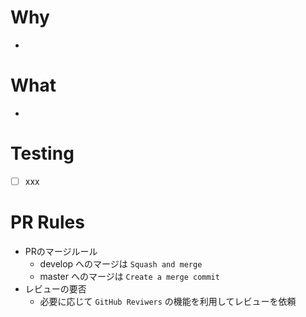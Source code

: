# Why
<!-- ユーザー観点・開発者観点でどのようなメリットがある改善か記載すること -->
- 

# What
<!-- 改善したことを記入。ユーザー目線を重視するために Why を先に置いています。 -->
- 

# Testing
<!-- UTであれ目検であれ確認したことを記載すること -->
- [ ] xxx

# PR Rules
<!-- PR Rules は随時に追記・改善していきましょう！ -->
- PRのマージルール
  - develop へのマージは `Squash and merge` 
  - master へのマージは `Create a merge commit`
- レビューの要否
  - 必要に応じて `GitHub Reviwers` の機能を利用してレビューを依頼
